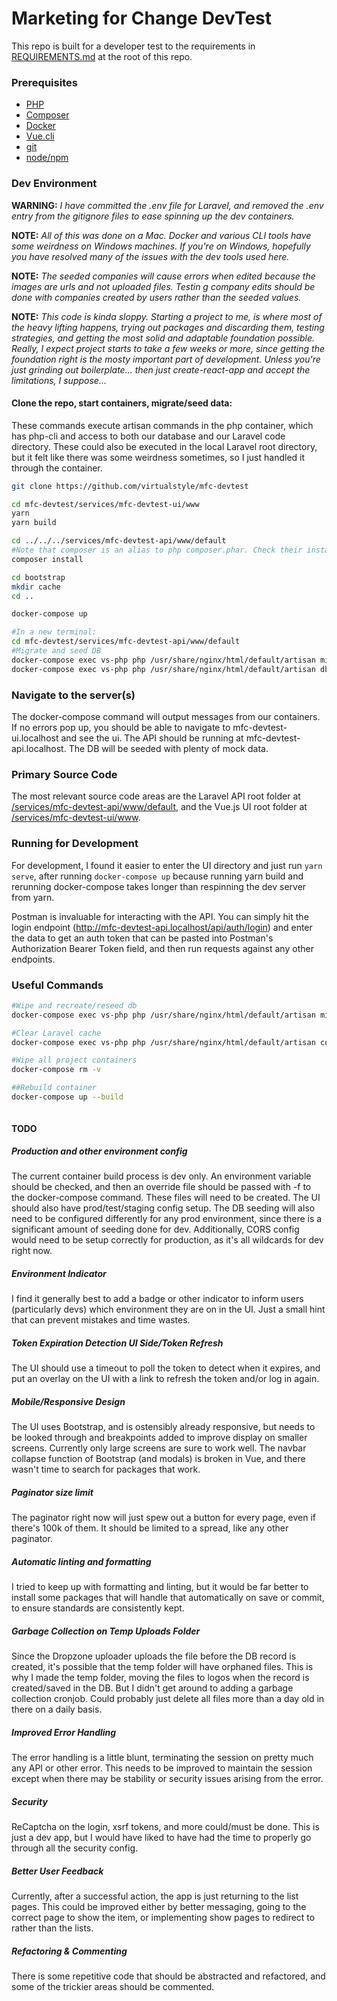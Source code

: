 # Marketing for Change DevTest

This repo is built for a developer test to the requirements in [REQUIREMENTS.md](REQUIREMENTS.md) at the root of this repo.

### Prerequisites

- [PHP](https://www.php.net/manual/en/install.php)
- [Composer](https://getcomposer.org/doc/00-intro.md)
- [Docker](https://docs.docker.com/install/)
- [Vue.cli](https://cli.vuejs.org/)
- [git](https://git-scm.com/book/en/v2/Getting-Started-Installing-Git)
- [node/npm](https://nodejs.org/en/)

### Dev Environment

**WARNING:** *I have committed the .env file for Laravel, and removed the .env entry from the gitignore files to ease spinning up the dev containers.*

**NOTE:** *All of this was done on a Mac. Docker and various CLI tools have some weirdness on Windows machines. If you're on Windows, hopefully you have resolved many of the issues with the dev tools used here.*

**NOTE:** *The seeded companies will cause errors when edited because the images are urls and not uploaded files. Testin g company edits should be done with companies created by users rather than the seeded values.*

**NOTE:** *This code is kinda sloppy. Starting a project to me, is where most of the heavy lifting happens, trying out packages and discarding them, testing strategies, and getting the most solid and adaptable foundation possible. Really, I expect project starts to take a few weeks or more, since getting the foundation right is the mosty important part of development. Unless you're just grinding out boilerplate... then just create-react-app and accept the limitations, I suppose...*

#### Clone the repo, start containers, migrate/seed data:
These commands execute artisan commands in the php container, which has php-cli and access to both our database and our Laravel code directory. These could also be executed in the local Laravel root directory, but it felt like there was some weirdness sometimes, so I just handled it through the container.
```bash
git clone https://github.com/virtualstyle/mfc-devtest

cd mfc-devtest/services/mfc-devtest-ui/www
yarn
yarn build

cd ../../../services/mfc-devtest-api/www/default
#Note that composer is an alias to php composer.phar. Check their install docs if needed.
composer install

cd bootstrap
mkdir cache
cd ..

docker-compose up

#In a new terminal:
cd mfc-devtest/services/mfc-devtest-api/www/default
#Migrate and seed DB
docker-compose exec vs-php php /usr/share/nginx/html/default/artisan migrate
docker-compose exec vs-php php /usr/share/nginx/html/default/artisan db:seed

```

### Navigate to the server(s)

The docker-compose command will output messages from our containers. If no errors pop up, you should be able to navigate to mfc-devtest-ui.localhost and see the ui. The API should be running at mfc-devtest-api.localhost. The DB will be seeded with plenty of mock data.

### Primary Source Code

The most relevant source code areas are the Laravel API root folder at [/services/mfc-devtest-api/www/default](/services/mfc-devtest-api/www/default), and the Vue.js UI root folder at [/services/mfc-devtest-ui/www](/services/mfc-devtest-ui/www).

### Running for Development

For development, I found it easier to enter the UI directory and just run `yarn serve`, after running `docker-compose up` because running yarn build and rerunning docker-compose takes longer than respinning the dev server from yarn.

Postman is invaluable for interacting with the API. You can simply hit the login endpoint (http://mfc-devtest-api.localhost/api/auth/login) and enter the data to get an auth token that can be pasted into Postman's Authorization Bearer Token field, and then run requests against any other endpoints.

### Useful Commands
```bash
#Wipe and recreate/reseed db
docker-compose exec vs-php php /usr/share/nginx/html/default/artisan migrate:fresh --seed

#Clear Laravel cache
docker-compose exec vs-php php /usr/share/nginx/html/default/artisan config:cache

#Wipe all project containers
docker-compose rm -v

##Rebuild container
docker-compose up --build



```

#### TODO

##### Production and other environment config

The current container build process is dev only. An environment variable should be checked, and then an override file should be passed with -f to the docker-compose command. These files will need to be created. The UI should also have prod/test/staging config setup. The DB seeding will also need to be configured differently for any prod environment, since there is a significant amount of seeding done for dev. Additionally, CORS config would need to be setup correctly for production, as it's all wildcards for dev right now.

##### Environment Indicator

I find it generally best to add a badge or other indicator to inform users (particularly devs) which environment they are on in the UI. Just a small hint that can prevent mistakes and time wastes.

##### Token Expiration Detection UI Side/Token Refresh

The UI should use a timeout to poll the token to detect when it expires, and put an overlay on the UI with a link to refresh the token and/or log in again.

##### Mobile/Responsive Design

The UI uses Bootstrap, and is ostensibly already responsive, but needs to be looked through and breakpoints added to improve display on smaller screens. Currently only large screens are sure to work well. The navbar collapse function of Bootstrap (and modals) is broken in Vue, and there wasn't time to search for packages that work.

##### Paginator size limit

The paginator right now will just spew out a button for every page, even if there's 100k of them. It should be limited to a spread, like any other paginator.

##### Automatic linting and formatting

I tried to keep up with formatting and linting, but it would be far better to install some packages that will handle that automatically on save or commit, to ensure standards are consistently kept.

##### Garbage Collection on Temp Uploads Folder

Since the Dropzone uploader uploads the file before the DB record is created, it's possible that the temp folder will have orphaned files. This is why I made the temp folder, moving the files to logos when the record is created/saved in the DB. But I didn't get around to adding a garbage collection cronjob. Could probably just delete all files more than a day old in there on a daily basis.

##### Improved Error Handling

The error handling is a little blunt, terminating the session on pretty much any API or other error. This needs to be improved to maintain the session except when there may be stability or security issues arising from the error.

##### Security

ReCaptcha on the login, xsrf tokens, and more could/must be done. This is just a dev app, but I would have liked to have had the time to properly go through all the security config.

##### Better User Feedback

Currently, after a successful action, the app is just returning to the list pages. This could be improved either by better messaging, going to the correct page to show the item, or implementing show pages to redirect to rather than the lists.

##### Refactoring & Commenting

There is some repetitive code that should be abstracted and refactored, and some of the trickier areas should be commented.
